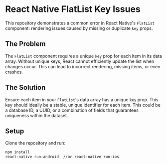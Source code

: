 # React Native FlatList Key Issues

This repository demonstrates a common error in React Native's `FlatList` component: rendering issues caused by missing or duplicate `key` props.

## The Problem

The `FlatList` component requires a unique `key` prop for each item in its data array.  Without unique keys, React cannot efficiently update the list when changes occur. This can lead to incorrect rendering, missing items, or even crashes.

## The Solution

Ensure each item in your `FlatList`'s data array has a unique `key` prop.  This key should ideally be a stable, unique identifier for each item.  This could be a database ID, a UUID, or a combination of fields that guarantees uniqueness within the dataset.

## Setup

Clone the repository and run:
```bash
npm install
react-native run-android  //or react-native run-ios
```